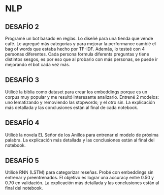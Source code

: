 # NLP

## DESAFÍO 2

Programé un bot basado en reglas. Lo diseñé para una tienda que vende café. 
Le agregué más categorías y para mejorar la performance cambié el bag of words que estaba hecho por TF-IDF.
Además, lo testeé con 4 personas diferentes. Cada persona formula diferents preguntas y tiene distintos sesgos, 
es por eso que al probarlo con más personas, se puede ir mejorando el bot cada vez más.

## DESAFÍO 3

Utilicé la biblia como dataset para crear los embeddings porque es un corpus muy popular y me resultó interesante analizarlo. 
Entrené 2 modelos: uno lematizando y removiendo las stopwords; y el otro sin. 
La explicación más detallada y las conclusiones están al final de cada notebook.

## DESAFÍO 4

Utilicé la novela EL Señor de los Anillos para entrenar el modelo de próxima palabra.
La explicación más detallada y las conclusiones están al final del notebook.

## DESAFÍO 5

Utilicé RNN (LSTM) para categorizar reseñas. Probé con embeddings sin entrenar y preentrenados. 
El objetivo es lograr una accuracy entre 0.50 y 0.70 en validación.
La explicación más detallada y las conclusiones están al final del notebook.
